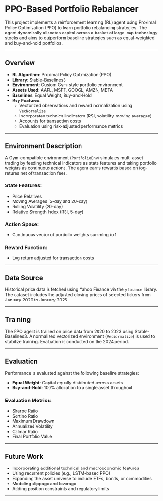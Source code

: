 
# PPO-Based Portfolio Rebalancer

This project implements a reinforcement learning (RL) agent using Proximal Policy Optimization (PPO) to learn portfolio rebalancing strategies. The agent dynamically allocates capital across a basket of large-cap technology stocks and aims to outperform baseline strategies such as equal-weighted and buy-and-hold portfolios.

---

## Overview

- **RL Algorithm**: Proximal Policy Optimization (PPO)
- **Library**: Stable-Baselines3
- **Environment**: Custom Gym-style portfolio environment
- **Assets Used**: AAPL, MSFT, GOOGL, AMZN, META
- **Baselines**: Equal Weight, Buy-and-Hold
- **Key Features**:
  - Vectorized observations and reward normalization using `VecNormalize`
  - Incorporates technical indicators (RSI, volatility, moving averages)
  - Accounts for transaction costs
  - Evaluation using risk-adjusted performance metrics

---

## Environment Description

A Gym-compatible environment (`PortfolioEnv`) simulates multi-asset trading by feeding technical indicators as state features and taking portfolio weights as continuous actions. The agent earns rewards based on log-returns net of transaction fees.

### State Features:
- Price Relatives
- Moving Averages (5-day and 20-day)
- Rolling Volatility (20-day)
- Relative Strength Index (RSI, 5-day)

### Action Space:
- Continuous vector of portfolio weights summing to 1

### Reward Function:
- Log return adjusted for transaction costs

---

## Data Source

Historical price data is fetched using Yahoo Finance via the `yfinance` library. The dataset includes the adjusted closing prices of selected tickers from January 2020 to January 2025.

---

## Training

The PPO agent is trained on price data from 2020 to 2023 using Stable-Baselines3. A normalized vectorized environment (`VecNormalize`) is used to stabilize training. Evaluation is conducted on the 2024 period.

---

## Evaluation

Performance is evaluated against the following baseline strategies:

- **Equal Weight**: Capital equally distributed across assets
- **Buy-and-Hold**: 100% allocation to a single asset throughout

### Evaluation Metrics:
- Sharpe Ratio
- Sortino Ratio
- Maximum Drawdown
- Annualized Volatility
- Calmar Ratio
- Final Portfolio Value

---

## Future Work

- Incorporating additional technical and macroeconomic features
- Using recurrent policies (e.g., LSTM-based PPO)
- Expanding the asset universe to include ETFs, bonds, or commodities
- Modeling slippage and leverage
- Adding position constraints and regulatory limits

---
